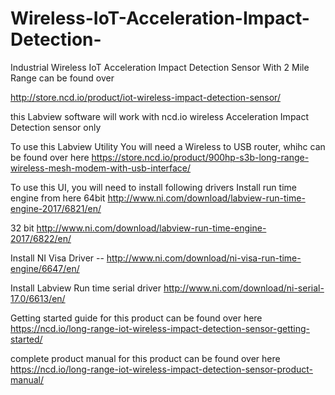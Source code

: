 # Wireless-IoT-Acceleration-Impact-Detection-
Industrial Wireless IoT Acceleration Impact Detection Sensor With 2 Mile Range can be found over

http://store.ncd.io/product/iot-wireless-impact-detection-sensor/

this Labview software will work with ncd.io wireless Acceleration Impact Detection sensor only

To use this Labview Utility You will need a Wireless to USB router, whihc can be found over here https://store.ncd.io/product/900hp-s3b-long-range-wireless-mesh-modem-with-usb-interface/

To use this UI, you will need to install following drivers Install run time engine from here 64bit http://www.ni.com/download/labview-run-time-engine-2017/6821/en/

32 bit http://www.ni.com/download/labview-run-time-engine-2017/6822/en/

Install NI Visa Driver -- http://www.ni.com/download/ni-visa-run-time-engine/6647/en/

Install Labview Run time serial driver http://www.ni.com/download/ni-serial-17.0/6613/en/

Getting started guide for this product can be found over here https://ncd.io/long-range-iot-wireless-impact-detection-sensor-getting-started/

complete product manual for this product can be found over here https://ncd.io/long-range-iot-wireless-impact-detection-sensor-product-manual/
